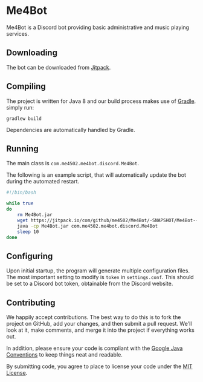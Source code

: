 Me4Bot
============
Me4Bot is a Discord bot providing basic administrative and music playing services.

Downloading
-----------
The bot can be downloaded from [Jitpack](https://jitpack.io/com/github/me4502/Me4Bot/-SNAPSHOT/Me4Bot--SNAPSHOT.jar).

Compiling
---------
The project is written for Java 8 and our build process makes use of [Gradle](http://gradle.org/).
simply run:

    gradlew build

Dependencies are automatically handled by Gradle.

Running
-------
The main class is `com.me4502.me4bot.discord.Me4Bot`.

The following is an example script, that will automatically update the bot during the automated restart.

```bash
#!/bin/bash

while true
do
    rm Me4Bot.jar
    wget https://jitpack.io/com/github/me4502/Me4Bot/-SNAPSHOT/Me4Bot--SNAPSHOT.jar -O Me4Bot.jar
    java -cp Me4Bot.jar com.me4502.me4bot.discord.Me4Bot
    sleep 10
done
```

Configuring
-----------
Upon initial startup, the program will generate multiple configuration files.
The most important setting to modify is `token` in `settings.conf`. 
This should be set to a Discord bot token, obtainable from the Discord website.

Contributing
------------
We happily accept contributions. The best way to do this is to fork the project
on GitHub, add your changes, and then submit a pull request. We'll look at it,
make comments, and merge it into the project if everything works out.

In addition, please ensure your code is compliant with the [Google Java
Conventions](https://google.github.io/styleguide/javaguide.html) to keep things neat and readable.

By submitting code, you agree to place to license your code under the [MIT License](https://raw.githubusercontent.com/me4502/Me4Bot/master/LICENSE.txt).